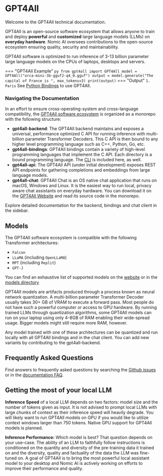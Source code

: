 # GPT4All
Welcome to the GPT4All technical documentation.

GPT4All is an open-source software ecosystem that allows anyone to train and deploy **powerful** and **customized** large language models (LLMs) on **everyday hardware**.
Nomic AI oversees contributions to the open-source ecosystem ensuring quality, security and maintainability.

GPT4All software is optimized to run inference of 3-13 billion parameter large language models on the CPUs of laptops, desktops and servers.

=== "GPT4All Example"
    ``` py
    from gpt4all import GPT4All
    model = GPT4All("orca-mini-3b-gguf2-q4_0.gguf")
    output = model.generate("The capital of France is ", max_tokens=3)
    print(output)
    ```
=== "Output"
    ```
    1. Paris
    ```
See [Python Bindings](gpt4all_python.md) to use GPT4All.

### Navigating the Documentation
In an effort to ensure cross-operating-system and cross-language compatibility, the [GPT4All software ecosystem](https://github.com/nomic-ai/gpt4all)
is organized as a monorepo with the following structure:

- **gpt4all-backend**: The GPT4All backend maintains and exposes a universal, performance optimized C API for running inference with multi-billion parameter Transformer Decoders.
This C API is then bound to any higher level programming language such as C++, Python, Go, etc.
- **gpt4all-bindings**: GPT4All bindings contain a variety of high-level programming languages that implement the C API. Each directory is a bound programming language. The [CLI](gpt4all_cli.md) is included here, as well.
- **gpt4all-api**: The GPT4All API (under initial development) exposes REST API endpoints for gathering completions and embeddings from large language models.
- **gpt4all-chat**: GPT4All Chat is an OS native chat application that runs on macOS, Windows and Linux. It is the easiest way to run local, privacy aware chat assistants on everyday hardware. You can download it on the [GPT4All Website](https://gpt4all.io) and read its source code in the monorepo.

Explore detailed documentation for the backend, bindings and chat client in the sidebar.
## Models
The GPT4All software ecosystem is compatible with the following Transformer architectures:

- `Falcon`
- `LLaMA` (including `OpenLLaMA`)
- `MPT` (including `Replit`)
- `GPT-J`

You can find an exhaustive list of supported models on the [website](https://gpt4all.io) or in the [models directory](https://raw.githubusercontent.com/nomic-ai/gpt4all/main/gpt4all-chat/metadata/models3.json)


GPT4All models are artifacts produced through a process known as neural network quantization.
A multi-billion parameter Transformer Decoder usually takes 30+ GB of VRAM to execute a forward pass.
Most people do not have such a powerful computer or access to GPU hardware. By running trained LLMs through quantization algorithms, 
some GPT4All models can run on your laptop using only 4-8GB of RAM enabling their wide-spread usage.
Bigger models might still require more RAM, however.

Any model trained with one of these architectures can be quantized and run locally with all GPT4All bindings and in the
chat client. You can add new variants by contributing to the gpt4all-backend.

## Frequently Asked Questions
Find answers to frequently asked questions by searching the [Github issues](https://github.com/nomic-ai/gpt4all/issues) or in the [documentation FAQ](gpt4all_faq.md).

## Getting the most of your local LLM

**Inference Speed**
of a local LLM depends on two factors: model size and the number of tokens given as input. 
It is not advised to prompt local LLMs with large chunks of context as their inference speed will heavily degrade.
You will likely want to run GPT4All models on GPU if you would like to utilize context windows larger than 750 tokens. Native GPU support for GPT4All models is planned.

**Inference Performance:**
Which model is best? That question depends on your use-case. The ability of an LLM to faithfully follow instructions is conditioned
on the quantity and diversity of the pre-training data it trained on and the diversity, quality and factuality of the data the LLM
was fine-tuned on. A goal of GPT4All is to bring the most powerful local assistant model to your desktop and Nomic AI is actively
working on efforts to improve their performance and quality.
